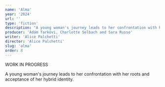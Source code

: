 ```yaml
---
name: 'Alma'
year: '2024'
url: ''
type: 'fiction'
description: "A young woman's journey leads to her confrontation with her roots and acceptance of her hybrid identity."
producer: 'Ádám Tarkövi, Charlotte Selbach and Sara Russo'
writer: 'Alice Palchetti'
director: 'Alice Palchetti'
slug: 'alma'
order: 8
---
```


<script>
  import ExternalLink from '$lib/components/Link/ExternalLink.svelte';
  import Link from '$lib/components/Link/Link.svelte';  
</script>

WORK IN PROGRESS

A young woman's journey leads to her confrontation with her roots and acceptance of her hybrid identity.

<div class="hidden-desktop">
<!-- <ExternalLink ariaLabel="Watch film" href='https://vimeo.com/764106187'>Watch film</ExternalLink> -->

<!-- ![Movie Poster](../../assets/projects/alma/alma_still2.jpg) -->

</div>

